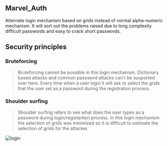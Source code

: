 ## Marvel_Auth
Alternate login mechanism based on grids instead of normal alpha-numeric mechanism. It will sort out the problems raised due to long complexity 
difficult passwords and easy to crack short passwords. 

## Security principles

### Bruteforcing
> Bruteforcing cannot be possible in this login mechanism. Dictionary based attacks and common password attacks can't be suuported over here. Every
time when a user login it will ask to select the grids that the user set as a password during the registration process.

### Shoulder surfing
> Shoulder surfing refers to see what does the user types as a password during login/registartion process. In this login mechanism the selection of
grids was minimized so it is difficult to estimate the selection of grids for the attacker.


![login](https://user-images.githubusercontent.com/77725682/209757952-004e9d6a-2ae0-4105-b928-b3871d03c3f0.jpg)


